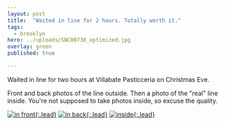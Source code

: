 ```yaml
---
layout: post
title:  "Waited in line for 2 hours. Totally worth it."
tags:
  - brooklyn
hero: ../uploads/SNC00738_optimized.jpg
overlay: green
published: true

---
```


Waited in line for two hours at Villabate Pasticceria on Christmas Eve.

Front and back photos of the line outside. Then a photo of the "real" line inside. You're not supposed to take photos inside, so excuse the quality.

[![in front](../uploads/SNC00738_optimized.jpg){:.lead}](../uploads/SNC00738.jpg)
[![in back](../uploads/SNC00739_optimized.jpg){:.lead}](../uploads/SNC00739.jpg)
[![inside](../uploads/SNC00740_optimized.jpg){:.lead}](../uploads/SNC00740.jpg)